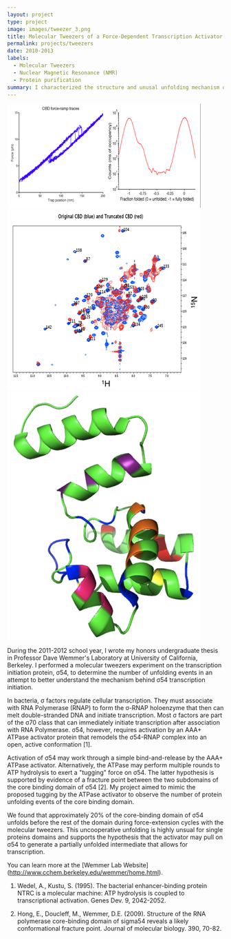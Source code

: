 ```yaml
---
layout: project
type: project
image: images/tweezer_3.png
title: Molecular Tweezers of a Force-Dependent Transcription Activator
permalink: projects/tweezers
date: 2010-2013
labels:
  - Molecular Tweezers
  - Nuclear Magnetic Resonance (NMR)
  - Protein purification
summary: I characterized the structure and unusal unfolding mechanism of a bacterial transcription factor.
---
```


<div class="ui small rounded images">
  <img class="ui image" src="../images/tweezer_1.png">
  <img class="ui image" src="../images/tweezer_2.png">
  <img class="ui image" src="../images/tweezer_3.png">
</div>

During the 2011-2012 school year, I wrote my honors undergraduate thesis in Professor Dave Wemmer's Laboratory at University of California, Berkeley. I performed a molecular tweezers experiment on the transcription initiation protein, σ54, to determine the number of unfolding events in an attempt to better understand the mechanism behind σ54 transcription initiation.

In bacteria, σ factors regulate cellular transcription. They must associate with RNA Polymerase (RNAP) to form the σ-RNAP holoenzyme that then can melt double-stranded DNA and initiate transcription. Most σ factors are part of the σ70 class that can immediately initiate transcription after association with RNA Polymerase. σ54, however, requires activation by an AAA+ ATPase activator protein that remodels the σ54-RNAP complex into an open, active conformation [1].

Activation of σ54 may work through a simple bind-and-release by the AAA+ ATPase activator. Alternatively, the ATPase may perform multiple rounds to ATP hydrolysis to exert a "tugging" force on σ54. The latter hypothesis is supported by evidence of a fracture point between the two subdomains of the core binding domain of σ54 [2]. My project aimed to mimic the proposed tugging by the ATPase activator to observe the number of protein unfolding events of the core binding domain. 

We found that approximately 20% of the core-binding domain of σ54 unfolds before the rest of the domain during force-extension cycles with the molecular tweezers. This uncooperative unfolding is highly unsual for single proteins domains and supports the hypothesis that the activator may pull on σ54 to generate a partially unfolded intermediate that allows for transcription. 

You can learn more at the [Wemmer Lab Website] (http://www.cchem.berkeley.edu/wemmer/home.html).

1. Wedel, A., Kustu, S. (1995). The bacterial enhancer-binding protein NTRC is a molecular machine: ATP hydrolysis is coupled to transcriptional activation. Genes Dev. 9, 2042-2052.

2. Hong, E., Doucleff, M., Wemmer, D.E. (2009). Structure of the RNA polymerase core-binding domain of sigma54 reveals a likely conformational fracture point. Journal of molecular biology. 390, 70-82.
